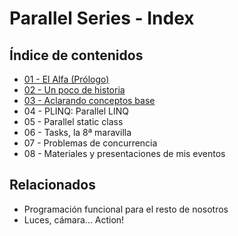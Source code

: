 # Parallel Series - Index


## Índice de contenidos

- [01 - El Alfa (Prólogo)](/es/parallelseries01)
- [02 - Un poco de historia](/es/parallelseries02)
- [03 - Aclarando conceptos base](/es/parallelseries03)
- 04 - PLINQ: Parallel LINQ
- 05 - Parallel static class
- 06 - Tasks, la 8ª maravilla
- 07 - Problemas de concurrencia
- 08 - Materiales y presentaciones de mis eventos

## Relacionados

- Programación funcional para el resto de nosotros
- Luces, cámara… Action!
